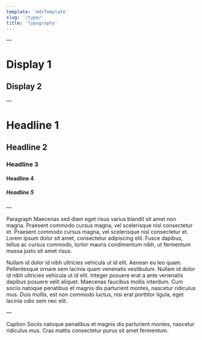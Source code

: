 ```yaml
---
template: 'mdxTemplate'
slug: '/type/'
title: 'Typography'
---
```


—

<h1 className="display">Display 1</h1>

<h2 className="display">Display 2</h2>

—

# Headline 1

## Headline 2

### Headline 3

#### Headline 4

##### Headline 5

—

Paragraph Maecenas sed diam eget risus varius blandit sit amet non magna. Praesent commodo cursus magna, vel scelerisque nisl consectetur et. Praesent commodo cursus magna, vel scelerisque nisl consectetur et. Lorem ipsum dolor sit amet, consectetur adipiscing elit. Fusce dapibus, tellus ac cursus commodo, tortor mauris condimentum nibh, ut fermentum massa justo sit amet risus.

Nullam id dolor id nibh ultricies vehicula ut id elit. Aenean eu leo quam. Pellentesque ornare sem lacinia quam venenatis vestibulum. Nullam id dolor id nibh ultricies vehicula ut id elit. Integer posuere erat a ante venenatis dapibus posuere velit aliquet. Maecenas faucibus mollis interdum. Cum sociis natoque penatibus et magnis dis parturient montes, nascetur ridiculus mus. Duis mollis, est non commodo luctus, nisi erat porttitor ligula, eget lacinia odio sem nec elit.

—

<p className="caption">
	Caption Sociis natoque penatibus et magnis dis parturient montes, nascetur
	ridiculus mus. Cras mattis consectetur purus sit amet fermentum.
</p>
